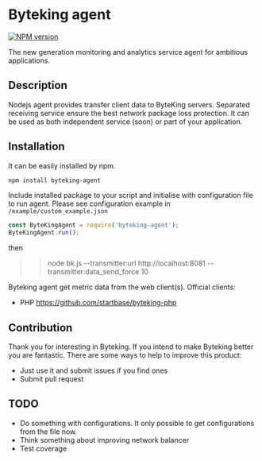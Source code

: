 Byteking agent
==============
[![NPM version](http://img.shields.io/npm/v/byteking-agent.svg)](https://www.npmjs.com/package/byteking-agent)

The new generation monitoring and analytics service agent for ambitious applications.

Description
-----------
Nodejs agent provides transfer client data to ByteKing servers. Separated receiving service ensure the best network package 
loss protection. It can be used as both independent service (soon) or part of your application.

Installation
------------
It can be easily installed by npm.
```bash
npm install byteking-agent
```

Include installed package to your script and initialise with configuration file to run agent. Please see configuration example in `/example/custom_example.json`
```js
const ByteKingAgent = require('byteking-agent');
ByteKingAgent.run();
```

then
>> node bk.js --transmitter:url http://localhost:8081 --transmitter:data_send_force 10


Byteking agent get metric data from the web client(s).
Official clients:
- PHP https://github.com/startbase/byteking-php

Contribution
----
Thank you for interesting in Byteking. If you intend to make Byteking better you are fantastic.
There are some ways to help to improve this product:
- Just use it and submit issues if you find ones
- Submit pull request

TODO
----
- Do something with configurations. It only possible to get configurations from the file now.
- Think something about improving network balancer
- Test coverage
